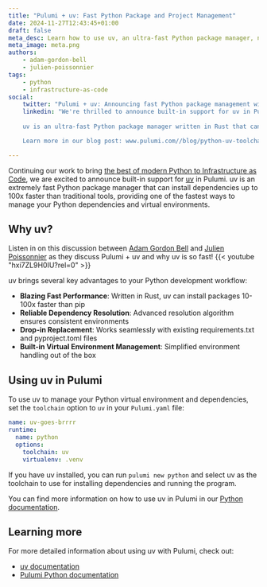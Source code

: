 ```yaml
---
title: "Pulumi + uv: Fast Python Package and Project Management"
date: 2024-11-27T12:43:45+01:00
draft: false
meta_desc: Learn how to use uv, an ultra-fast Python package manager, now fully integrated with Pulumi
meta_image: meta.png
authors:
    - adam-gordon-bell
    - julien-poissonnier
tags:
    - python
    - infrastructure-as-code
social:
    twitter: "Pulumi + uv: Announcing fast Python package management with uv, now fully integrated with Pulumi. See Adam and Julien discuss the new functionality in this video, or read our blog: www.pulumi.com//blog/python-uv-toolchain"
    linkedin: "We're thrilled to announce built-in support for uv in Pulumi! 
    
    uv is an ultra-fast Python package manager written in Rust that can install dependencies up to 100x faster than traditional tools. Now fully integrated with Pulumi, it provides one of the fastest ways to manage your Python dependencies and virtual environments.

    Learn more in our blog post: www.pulumi.com//blog/python-uv-toolchain"

---
```


Continuing our work to bring [the best of modern Python to Infrastructure as Code](/blog/pulumi-loves-python/), we are excited to announce built-in support for [uv](https://docs.astral.sh/uv/) in Pulumi. uv is an extremely fast Python package manager that can install dependencies up to 100x faster than traditional tools, providing one of the fastest ways to manage your Python dependencies and virtual environments.

## Why uv?

Listen in on this discussion between [Adam Gordon Bell](/blog/author/adam-gordon-bell/) and [Julien Poissonnier](/blog/author/julien-poissonnier/) as they discuss Pulumi + uv and why uv is so fast!
{{< youtube "hxi7ZL9H0IU?rel=0" >}}

uv brings several key advantages to your Python development workflow:

- **Blazing Fast Performance**: Written in Rust, uv can install packages 10-100x faster than pip
- **Reliable Dependency Resolution**: Advanced resolution algorithm ensures consistent environments
- **Drop-in Replacement**: Works seamlessly with existing requirements.txt and pyproject.toml files
- **Built-in Virtual Environment Management**: Simplified environment handling out of the box

## Using uv in Pulumi

To use uv to manage your Python virtual environment and dependencies, set the `toolchain` option to `uv` in your `Pulumi.yaml` file:

```yaml
name: uv-goes-brrrr
runtime:
  name: python
  options:
    toolchain: uv
    virtualenv: .venv
```

If you have uv installed, you can run `pulumi new python` and select uv as the toolchain to use for installing dependencies and running the program.

You can find more information on how to use uv in Pulumi in our [Python documentation](/docs/iac/languages-sdks/python/#uv).

## Learning more

For more detailed information about using uv with Pulumi, check out:

- [uv documentation](https://docs.astral.sh/uv/)
- [Pulumi Python documentation](/docs/iac/languages-sdks/python/#uv)
